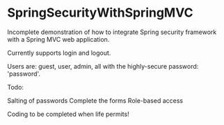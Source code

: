 # SpringSecurityWithSpringMVC
Incomplete demonstration of how to integrate Spring security framework with a Spring MVC web application.

Currently supports login and logout. 

Users are: guest, user, admin, all with the highly-secure password: 'password'.

Todo:

Salting of passwords
Complete the forms
Role-based access

Coding to be completed when life permits!
